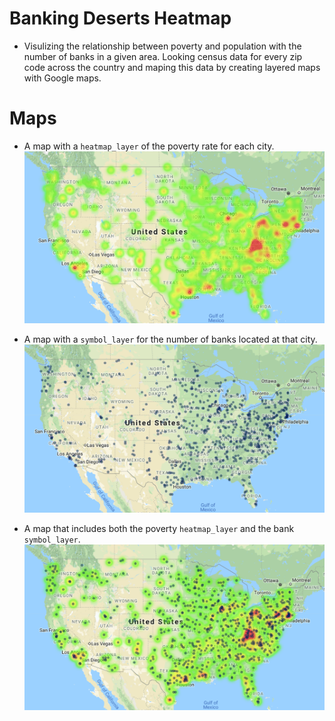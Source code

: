 # Banking Deserts Heatmap

*  Visulizing the relationship between poverty and population with the number of banks in a given area.  Looking census data for every zip code across the country and maping this data by creating layered maps with Google maps.

# Maps

  * A map with a `heatmap_layer` of the poverty rate for each city.
    ![Heatmap Layer](Images/Poverty_heat_map.png)

  * A map with a `symbol_layer` for the number of banks located at that city.
    ![Symbol Layer](Images/Banks_map.png)

  * A map that includes both the poverty `heatmap_layer` and the bank `symbol_layer`.
    ![Combined Map](Images/Final_map.png)

### 
